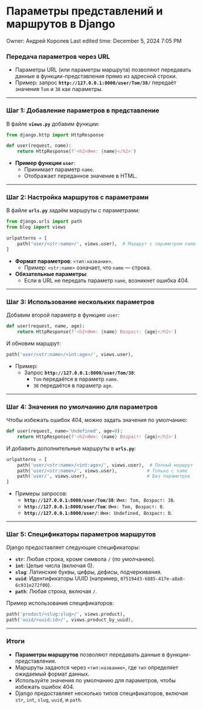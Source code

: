 # Параметры представлений и маршрутов в Django

Owner: Андрей Королев
Last edited time: December 5, 2024 7:05 PM

### Передача параметров через URL

- Параметры URL (или параметры маршрута) позволяют передавать данные в функции-представления прямо из адресной строки.
- Пример: запрос **`http://127.0.0.1:8000/user/Tom/38/`** передаёт значения `Tom` и `38` как параметры.

---

### Шаг 1: Добавление параметров в представление

В файле **`views.py`** добавим функции:

```python
from django.http import HttpResponse

def user(request, name):
    return HttpResponse(f'<h2>Имя: {name}</h2>')
```

- **Пример функции `user`**:
    - Принимает параметр `name`.
    - Отображает переданное значение в HTML.

---

### Шаг 2: Настройка маршрутов с параметрами

В файле **`urls.py`** задаём маршруты с параметрами:

```python
from django.urls import path
from blog import views

urlpatterns = [
    path('user/<str:name>/', views.user),  # Маршрут с параметром name
]
```

- **Формат параметров**: `<тип:название>`.
    - Пример: `<str:name>` означает, что `name` — строка.
- **Обязательные параметры**:
    - Если в URL не передать параметр `name`, возникнет ошибка 404.

---

### Шаг 3: Использование нескольких параметров

Добавим второй параметр в функцию `user`:

```python
def user(request, name, age):
    return HttpResponse(f'<h2>Имя: {name} Возраст: {age}</h2>')
```

И обновим маршрут:

```python
path('user/<str:name>/<int:age>/', views.user),
```

- Пример:
    - Запрос **`http://127.0.0.1:8000/user/Tom/38`**:
        - `Tom` передаётся в параметр `name`.
        - `38` передаётся в параметр `age`.

---

### Шаг 4: Значения по умолчанию для параметров

Чтобы избежать ошибок 404, можно задать значения по умолчанию:

```python
def user(request, name='Undefined', age=0):
    return HttpResponse(f'<h2>Имя: {name} Возраст: {age}</h2>')
```

И добавить дополнительные маршруты в **`urls.py`**:

```python
urlpatterns = [
    path('user/<str:name>/<int:age>/', views.user),  # Полный маршрут
    path('user/<str:name>/', views.user),           # Только с name
    path('user/', views.user),                      # Без параметров
]
```

- Примеры запросов:
    - **`http://127.0.0.1:8000/user/Tom/38`**: `Имя: Tom, Возраст: 38`.
    - **`http://127.0.0.1:8000/user/Tom`**: `Имя: Tom, Возраст: 0`.
    - **`http://127.0.0.1:8000/user/`**: `Имя: Undefined, Возраст: 0`.

---

### Шаг 5: Спецификаторы параметров маршрутов

Django предоставляет следующие спецификаторы:

- **`str`**: Любая строка, кроме символа `/` (по умолчанию).
- **`int`**: Целые числа (включая 0).
- **`slug`**: Латинские буквы, цифры, дефисы, подчеркивания.
- **`uuid`**: Идентификаторы UUID (например, `075194d3-6885-417e-a8a8-6c931e272f00`).
- **`path`**: Любая строка, включая `/`.

Пример использования спецификаторов:

```python
path('product/<slug:slug>/', views.product),
path('uuid/<uuid:id>/', views.product_by_uuid),
```

---

### Итоги

- **Параметры маршрутов** позволяют передавать данные в функции-представления.
- Маршруты задаются через `<тип:название>`, где `тип` определяет ожидаемый формат данных.
- Используйте значения по умолчанию для параметров, чтобы избежать ошибок 404.
- Django предоставляет несколько типов спецификаторов, включая `str`, `int`, `slug`, `uuid`, и `path`.